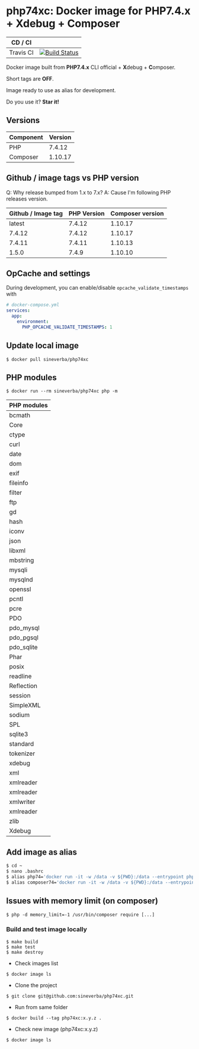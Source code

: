 php74xc: Docker image for PHP7.4.x + Xdebug + Composer
======================================================

| CD / CI   |           |
| --------- | --------- |
| Travis CI | [![Build Status](https://travis-ci.com/sineverba/php74xc.svg?branch=master)](https://travis-ci.com/sineverba/php74xc) |



Docker image built from **PHP7.4.x** CLI official + **X**debug + **C**omposer.

Short tags are __OFF__.

Image ready to use as alias for development.

Do you use it? **Star it!**



## Versions

| Component | Version |
| --------- | ------- |
| PHP | 7.4.12 |
| Composer | 1.10.17 |


## Github / image tags vs PHP version

Q: Why release bumped from 1.x to 7.x?
A: Cause I'm following PHP releases version.

| Github / Image tag | PHP Version | Composer version |
| ------------------ | ----------- | ---------------- |
| latest | 7.4.12 | 1.10.17 |
| 7.4.12 | 7.4.12 | 1.10.17 |
| 7.4.11 | 7.4.11 | 1.10.13 |
| 1.5.0 | 7.4.9 | 1.10.10 |

## OpCache and settings

During development, you can enable/disable `opcache_validate_timestamps` with

```yaml
# docker-compose.yml
services:
  app:
    environment:
      PHP_OPCACHE_VALIDATE_TIMESTAMPS: 1
```

## Update local image

`$ docker pull sineverba/php74xc`


## PHP modules

`$ docker run --rm sineverba/php74xc php -m`

| PHP modules |
| ----------- |
| bcmath |
| Core |
| ctype |
| curl |
| date |
| dom |
| exif |
| fileinfo |
| filter |
| ftp |
| gd |
| hash |
| iconv |
| json |
| libxml |
| mbstring |
| mysqli |
| mysqlnd |
| openssl |
| pcntl |
| pcre |
| PDO |
| pdo_mysql |
| pdo_pgsql |
| pdo_sqlite |
| Phar |
| posix |
| readline |
| Reflection |
| session |
| SimpleXML |
| sodium |
| SPL |
| sqlite3 |
| standard |
| tokenizer |
| xdebug |
| xml |
| xmlreader |
| xmlreader |
| xmlwriter 
| xmlreader |
| zlib |
| Xdebug |

## Add image as alias

``` bash
$ cd ~
$ nano .bashrc
$ alias php74='docker run -it -w /data -v ${PWD}:/data --entrypoint php --rm sineverba/php74xc:latest'
$ alias composer74='docker run -it -w /data -v ${PWD}:/data --entrypoint "/usr/bin/composer" --rm sineverba/php74xc:latest'
```

## Issues with memory limit (on composer)

`$ php -d memory_limit=-1 /usr/bin/composer require [...]`

### Build and test image locally

```shell
$ make build
$ make test
$ make destroy
```

+ Check images list

`$ docker image ls`

+ Clone the project

`$ git clone git@github.com:sineverba/php74xc.git`

+ Run from same folder

`$ docker build --tag php74xc:x.y.z .`

+ Check new image (php74xc:x.y.z)

`$ docker image ls`